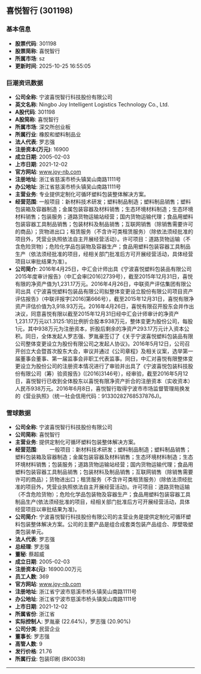 ## 喜悦智行 (301198)

### 基本信息

- **股票代码**: 301198
- **股票简称**: 喜悦智行
- **所属市场**: sz
- **更新时间**: 2025-10-25 16:55:05

### 巨潮资讯数据

- **公司全称**: 宁波喜悦智行科技股份有限公司
- **英文名称**: Ningbo Joy Intelligent Logistics Technology Co., Ltd.
- **A股代码**: 301198
- **A股简称**: 喜悦智行
- **所属市场**: 深交所创业板
- **所属行业**: 橡胶和塑料制品业
- **法人代表**: 罗志强
- **注册资本(万元)**: 16900
- **成立日期**: 2005-02-03
- **上市日期**: 2021-12-02
- **官方网站**: www.joy-nb.com
- **注册地址**: 浙江省慈溪市桥头镇吴山南路1111号
- **办公地址**: 浙江省慈溪市桥头镇吴山南路1111号
- **主营业务**: 专业提供定制化可循环塑料包装整体解决方案。
- **经营范围**: 一般项目：新材料技术研发；塑料制品制造；塑料制品销售；塑料包装箱及容器制造；金属包装容器及材料销售；生态环境材料制造；生态环境材料销售；包装服务；道路货物运输站经营；国内货物运输代理；食品用塑料包装容器工具制品销售；包装材料及制品销售；互联网销售（除销售需要许可的商品）；货物进出口；租赁服务（不含许可类租赁服务）（除依法须经批准的项目外，凭营业执照依法自主开展经营活动）。许可项目：道路货物运输（不含危险货物）；危险化学品包装物及容器生产；食品用塑料包装容器工具制品生产（依法须经批准的项目，经相关部门批准后方可开展经营活动，具体经营项目以审批结果为准）。
- **公司简介**: 2016年4月25日，中汇会计师出具《宁波喜悦塑料包装品有限公司2015年度审计报告》（中汇会审[2016]2739号），截至2015年12月31日，喜悦有限的净资产值为1,231.17万元。2016年4月26日，中联资产评估集团有限公司出具《宁波喜悦塑料包装品有限公司拟整体变更设立股份有限公司项目资产评估报告》（中联评报字[2016]第666号），截至2015年12月31日，喜悦有限净资产评估价值为3,918.93万元。2016年4月26日，喜悦有限召开股东会并作出决议，同意喜悦有限以截至2015年12月31日经中汇会计师审计的净资产1,231.17万元以1.3125:1的比例折合股本938万元，整体变更为股份公司，每股1元，其中938万元为注册资本，折股后剩余的净资产293.17万元计入资本公积。同日，全体发起人罗志强、罗胤豪签订了《关于宁波喜悦塑料包装品有限公司整体变更设立为股份有限公司之发起人协议》。2016年5月12日，公司召开创立大会暨首次股东大会，审议并通过《公司章程》及相关议案，选举第一届董事会董事、第一届监事会非职工代表监事。同日，中汇对喜悦有限整体变更设立为股份公司的注册资本情况进行了审验并出具了《宁波喜悦包装科技股份有限公司（筹）验资报告》([2016]3146号），经审验，截至2016年5月12日，喜悦智行已收到全体股东以喜悦有限净资产折合的注册资本（实收资本）人民币938万元。2016年6月8日，喜悦智行取得宁波市市场监督管理局换发的《营业执照》（统一社会信用代码：91330282768537876J)。

### 雪球数据

- **公司全称**: 宁波喜悦智行科技股份有限公司
- **公司简称**: 喜悦智行
- **主营业务**: 提供定制化可循环塑料包装整体解决方案。
- **经营范围**: 　　一般项目：新材料技术研发；塑料制品制造；塑料制品销售；塑料包装箱及容器制造；金属包装容器及材料销售；生态环境材料制造；生态环境材料销售；包装服务；道路货物运输站经营；国内货物运输代理；食品用塑料包装容器工具制品销售；包装材料及制品销售；互联网销售（除销售需要许可的商品）；货物进出口；租赁服务（不含许可类租赁服务）(除依法须经批准的项目外，凭营业执照依法自主开展经营活动)。许可项目：道路货物运输（不含危险货物）；危险化学品包装物及容器生产；食品用塑料包装容器工具制品生产(依法须经批准的项目，经相关部门批准后方可开展经营活动，具体经营项目以审批结果为准)。
- **公司简介**: 宁波喜悦智行科技股份有限公司的主营业务是提供定制化可循环塑料包装整体解决方案。公司的主要产品是组合成套类包装产品组合、厚壁吸塑类包装单元。
- **法人代表**: 罗志强
- **总经理**: 罗志强
- **董秘**: 蔡超威
- **成立日期**: 2005-02-03
- **注册资本(元)**: 16900.00万元
- **员工人数**: 369
- **官方网站**: www.joy-nb.com
- **注册地址**: 浙江省宁波市慈溪市桥头镇吴山南路1111号
- **办公地址**: 浙江省宁波市慈溪市桥头镇吴山南路1111号
- **上市日期**: 2021-12-02
- **所属省份**: 浙江省
- **实际控制人**: 罗胤豪 (22.64%)，罗志强 (20.90%)
- **公司分类**: 民营企业
- **董事长**: 罗志强
- **高管人数**: 9
- **发行价格**: 21.76
- **所属行业**: 包装印刷 (BK0038)

---